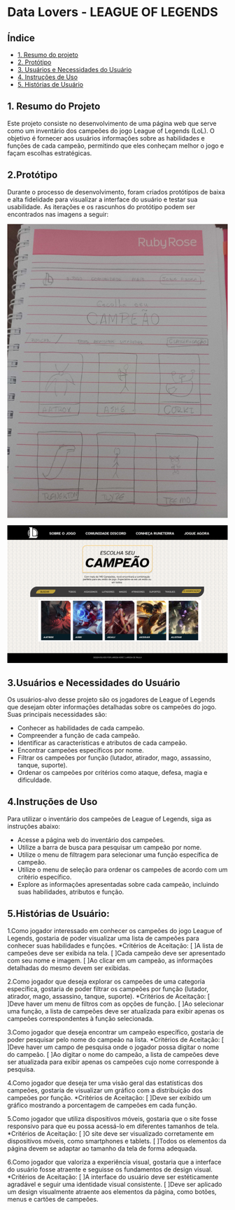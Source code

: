 # Data Lovers -  LEAGUE OF LEGENDS

## Índice

* [1. Resumo do projeto]()
* [2. Protótipo]()
* [3. Usuários e Necessidades do Usuário]()
* [4. Instruções de Uso]()
* [5. Histórias de Usuário]()


## 1. Resumo do Projeto

Este projeto consiste no desenvolvimento de uma página web que serve como um inventário dos campeões do jogo League of Legends (LoL). O objetivo é fornecer aos usuários informações sobre as habilidades e funções de cada campeão, permitindo que eles conheçam melhor o jogo e façam escolhas estratégicas.

## 2.Protótipo

Durante o processo de desenvolvimento, foram criados protótipos de baixa e alta fidelidade para visualizar a interface do usuário e testar sua usabilidade. As iterações e os rascunhos do protótipo podem ser encontrados nas imagens a seguir:

![prototipo-baixa-fidelidade](baixa-fidelidade.jpg)

![prototipo-alta-fidelidade](figma-prototipo.png)

## 3.Usuários e Necessidades do Usuário

Os usuários-alvo desse projeto são os jogadores de League of Legends que desejam obter informações detalhadas sobre os campeões do jogo. Suas principais necessidades são:

* Conhecer as habilidades de cada campeão.
* Compreender a função de cada campeão.
* Identificar as características e atributos de cada campeão.
* Encontrar campeões específicos por nome.
* Filtrar os campeões por função (lutador, atirador, mago, assassino, tanque, suporte).
* Ordenar os campeões por critérios como ataque, defesa, magia e dificuldade.

## 4.Instruções de Uso

Para utilizar o inventário dos campeões de League of Legends, siga as instruções abaixo:

* Acesse a página web do inventário dos campeões.
* Utilize a barra de busca para pesquisar um campeão por nome.
* Utilize o menu de filtragem para selecionar uma função específica de campeão.
* Utilize o menu de seleção para ordenar os campeões de acordo com um critério específico.
* Explore as informações apresentadas sobre cada campeão, incluindo suas habilidades, atributos e função.


## 5.Histórias de Usuário:

1.Como jogador interessado em conhecer os campeões do jogo League of Legends, gostaria de poder visualizar uma lista de campeões para conhecer suas habilidades e funções.
 *Critérios de Aceitação:
   [ ]A lista de campeões deve ser exibida na tela.
   [ ]Cada campeão deve ser apresentado com seu nome e imagem.
   [ ]Ao clicar em um campeão, as informações detalhadas do mesmo devem ser exibidas.

2.Como jogador que deseja explorar os campeões de uma categoria específica, gostaria de poder filtrar os campeões por função (lutador, atirador, mago, assassino, tanque, suporte).
 *Critérios de Aceitação:
   [ ]Deve haver um menu de filtros com as opções de função.
   [ ]Ao selecionar uma função, a lista de campeões deve ser atualizada para exibir apenas os campeões correspondentes à função selecionada.

3.Como jogador que deseja encontrar um campeão específico, gostaria de poder pesquisar pelo nome do campeão na lista.
 *Critérios de Aceitação:
   [ ]Deve haver um campo de pesquisa onde o jogador possa digitar o nome do campeão.
   [ ]Ao digitar o nome do campeão, a lista de campeões deve ser atualizada para exibir apenas os campeões cujo nome corresponde à pesquisa.

4.Como jogador que deseja ter uma visão geral das estatísticas dos campeões, gostaria de visualizar um gráfico com a distribuição dos campeões por função.
 *Critérios de Aceitação:
   [ ]Deve ser exibido um gráfico mostrando a porcentagem de campeões em cada função.

5.Como jogador que utiliza dispositivos móveis, gostaria que o site fosse responsivo para que eu possa acessá-lo em diferentes tamanhos de tela.
 *Critérios de Aceitação:
   [ ]O site deve ser visualizado corretamente em dispositivos móveis, como smartphones e tablets.
   [ ]Todos os elementos da página devem se adaptar ao tamanho da tela de forma adequada.

6.Como jogador que valoriza a experiência visual, gostaria que a interface do usuário fosse atraente e seguisse os fundamentos de design visual.
 *Critérios de Aceitação:
   [ ]A interface do usuário deve ser estéticamente agradável e seguir uma identidade visual consistente.
   [ ]Deve ser aplicado um design visualmente atraente aos elementos da página, como botões, menus e cartões de campeões.
